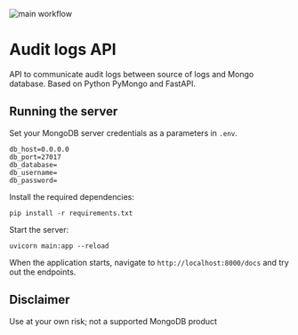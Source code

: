 ![main workflow](https://github.com/mongodb-developer/pymongo-fastapi-crud/actions/workflows/main.yml/badge.svg)

# Audit logs API

API to communicate audit logs between source of logs and Mongo database. Based on Python PyMongo and FastAPI.

## Running the server

Set your MongoDB server credentials as a parameters in `.env`.

```
db_host=0.0.0.0
db_port=27017
db_database=
db_username=
db_password=
```

Install the required dependencies:

```
pip install -r requirements.txt
```

Start the server:
```
uvicorn main:app --reload
```

When the application starts, navigate to `http://localhost:8000/docs` and try out the endpoints.

## Disclaimer

Use at your own risk; not a supported MongoDB product
